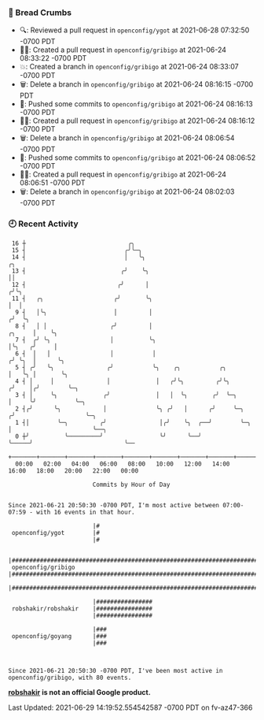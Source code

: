 ### 🍞 Bread Crumbs

 * 🔍: Reviewed a pull request in  `openconfig/ygot` at 2021-06-28 07:32:50 -0700 PDT
 * ✍🏼: Created a pull request in `openconfig/gribigo` at 2021-06-24 08:33:22 -0700 PDT
 * 💥: Created a branch in `openconfig/gribigo` at 2021-06-24 08:33:07 -0700 PDT
 * 🗑: Delete a branch in `openconfig/gribigo` at 2021-06-24 08:16:15 -0700 PDT
 * 🚢: Pushed some commits to `openconfig/gribigo` at 2021-06-24 08:16:13 -0700 PDT
 * ✍🏼: Created a pull request in `openconfig/gribigo` at 2021-06-24 08:16:12 -0700 PDT
 * 🗑: Delete a branch in `openconfig/gribigo` at 2021-06-24 08:06:54 -0700 PDT
 * 🚢: Pushed some commits to `openconfig/gribigo` at 2021-06-24 08:06:52 -0700 PDT
 * ✍🏼: Created a pull request in `openconfig/gribigo` at 2021-06-24 08:06:51 -0700 PDT
 * 🗑: Delete a branch in `openconfig/gribigo` at 2021-06-24 08:02:03 -0700 PDT

### 🕘 Recent Activity
```
 16 ┼                             ╭╮
 15 ┤                            ╭╯╰─╮
 14 ┤                            │   ╰╮                                               ╭╮
 13 ┤                           ╭╯    ╰╮                                              ││
 12 ┤                          ╭╯      │                                             ╭╯╰╮
 11 ┤   ╭╮                    ╭╯       ╰╮                                            │  │
  9 ┤   │╰╮                   │         │                                           ╭╯  ╰╮
  8 ┤   │ │                  ╭╯         │                                    ╭╮     │    ╰╮
  7 ┤  ╭╯ ╰╮                 │          ╰╮                                   │╰╮   ╭╯     │
  6 ┤  │   │                 │           │                                  ╭╯ ╰╮  │      ╰╮
  5 ┤ ╭╯   ╰╮               ╭╯           ╰╮    ╭╮           ╭╮              │   ╰╮ │       ╰╮
  4 ┤ │     │               │             │   ╭╯╰╮         ╭╯╰╮            ╭╯    │╭╯        ╰─╮
  3 ┤ │     ╰╮             ╭╯             │   │  ╰╮       ╭╯  ╰─╮          │     ╰╯           ╰─╮
  2 ┤╭╯      ╰╮            │              ╰╮ ╭╯   │      ╭╯     ╰─╮       ╭╯                    ╰─╮
  1 ┤│        ╰─╮         ╭╯               │╭╯    ╰╮  ╭──╯        ╰─╮     │                       ╰──╮
  0 ┼╯          ╰─────────╯                ╰╯      ╰──╯             ╰─────╯                          ╰──
    +───────+───────+───────+───────+───────+───────+───────+───────+───────+───────+───────+───────+────
  00:00   02:00   04:00   06:00   08:00   10:00   12:00   14:00   16:00   18:00   20:00   22:00   00:00   

						Commits by Hour of Day


Since 2021-06-21 20:50:30 -0700 PDT, I'm most active between 07:00-07:59 - with 16 events in that hour.

```



```
                        |#
 openconfig/ygot        |#
                        |#

                        |################################################################################
 openconfig/gribigo     |################################################################################
                        |################################################################################

                        |################
 robshakir/robshakir    |################
                        |################

                        |###
 openconfig/goyang      |###
                        |###



Since 2021-06-21 20:50:30 -0700 PDT, I've been most active in openconfig/gribigo, with 80 events.

```
**[robshakir](mailto:robjs@google.com) is not an official Google product.**


Last Updated: 2021-06-29 14:19:52.554542587 -0700 PDT on fv-az47-366
